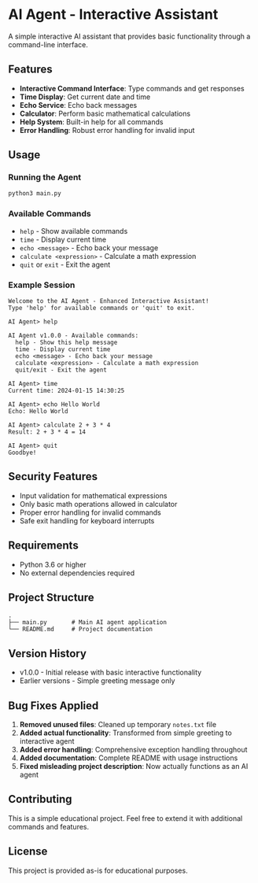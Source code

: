 # AI Agent - Interactive Assistant

A simple interactive AI assistant that provides basic functionality through a command-line interface.

## Features

- **Interactive Command Interface**: Type commands and get responses
- **Time Display**: Get current date and time
- **Echo Service**: Echo back messages
- **Calculator**: Perform basic mathematical calculations
- **Help System**: Built-in help for all commands
- **Error Handling**: Robust error handling for invalid input

## Usage

### Running the Agent

```bash
python3 main.py
```

### Available Commands

- `help` - Show available commands
- `time` - Display current time
- `echo <message>` - Echo back your message
- `calculate <expression>` - Calculate a math expression
- `quit` or `exit` - Exit the agent

### Example Session

```
Welcome to the AI Agent - Enhanced Interactive Assistant!
Type 'help' for available commands or 'quit' to exit.

AI Agent> help

AI Agent v1.0.0 - Available commands:
  help - Show this help message
  time - Display current time
  echo <message> - Echo back your message
  calculate <expression> - Calculate a math expression
  quit/exit - Exit the agent

AI Agent> time
Current time: 2024-01-15 14:30:25

AI Agent> echo Hello World
Echo: Hello World

AI Agent> calculate 2 + 3 * 4
Result: 2 + 3 * 4 = 14

AI Agent> quit
Goodbye!
```

## Security Features

- Input validation for mathematical expressions
- Only basic math operations allowed in calculator
- Proper error handling for invalid commands
- Safe exit handling for keyboard interrupts

## Requirements

- Python 3.6 or higher
- No external dependencies required

## Project Structure

```
.
├── main.py       # Main AI agent application
└── README.md     # Project documentation
```

## Version History

- v1.0.0 - Initial release with basic interactive functionality
- Earlier versions - Simple greeting message only

## Bug Fixes Applied

1. **Removed unused files**: Cleaned up temporary `notes.txt` file
2. **Added actual functionality**: Transformed from simple greeting to interactive agent
3. **Added error handling**: Comprehensive exception handling throughout
4. **Added documentation**: Complete README with usage instructions
5. **Fixed misleading project description**: Now actually functions as an AI agent

## Contributing

This is a simple educational project. Feel free to extend it with additional commands and features.

## License

This project is provided as-is for educational purposes.